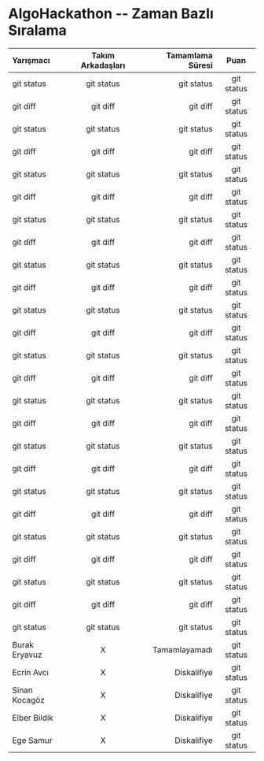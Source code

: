 # AlgoHackathon -- Zaman Bazlı Sıralama
| Yarışmacı | Takım Arkadaşları | Tamamlama Süresi | Puan |
| :---         |     :---:      |          ---: |     :---:      |
| git status   | git status     | git status    | git status    |
| git diff     | git diff       | git diff      | git status    |
| git status   | git status     | git status    | git status    |
| git diff     | git diff       | git diff      | git status    |
| git status   | git status     | git status    | git status    |
| git diff     | git diff       | git diff      | git status    |
| git status   | git status     | git status    | git status    |
| git diff     | git diff       | git diff      | git status    |
| git status   | git status     | git status    | git status    |
| git diff     | git diff       | git diff      | git status    |
| git status   | git status     | git status    | git status    |
| git diff     | git diff       | git diff      | git status    |
| git status   | git status     | git status    | git status    |
| git diff     | git diff       | git diff      | git status    |
| git status   | git status     | git status    | git status    |
| git diff     | git diff       | git diff      | git status    |
| git status   | git status     | git status    | git status    |
| git diff     | git diff       | git diff      | git status    |
| git status   | git status     | git status    | git status    |
| git diff     | git diff       | git diff      | git status    |
| git status   | git status     | git status    | git status    |
| git diff     | git diff       | git diff      | git status    |
| git status   | git status     | git status    | git status    |
| git diff     | git diff       | git diff      | git status    |
| git status   | git status     | git status    | git status    |
| Burak Eryavuz     | X       | Tamamlayamadı      | git status    |
| Ecrin Avcı   | X     | Diskalifiye    | git status    |
| Sinan Kocagöz     | X       | Diskalifiye      | git status    |
| Elber Bildik   | X     | Diskalifiye    | git status    |
| Ege Samur     | X       | Diskalifiye      | git status    |
